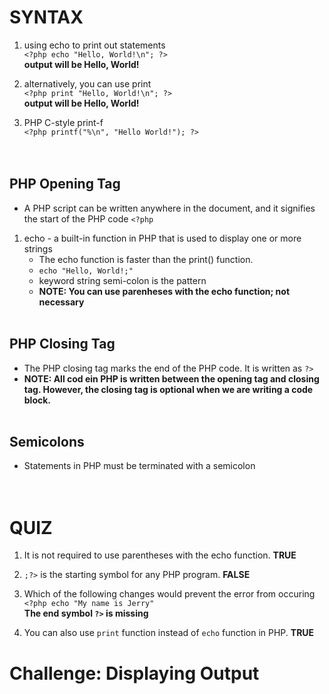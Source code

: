 # SYNTAX
1. using echo to print out statements<br/>
`<?php
    echo "Hello, World!\n";
?>`<br/>
**output will be Hello, World!**<br/>

2. alternatively, you can use print<br/>
`<?php
    print "Hello, World!\n";
?>`<br/>
**output will be Hello, World!**<br/>

3.  PHP C-style print-f <br/>
`<?php
    printf("%\n", "Hello World!");
?>`<br/><br/><br/>


## PHP Opening Tag<br/>
- A PHP script can be written anywhere in the document, and it signifies the start of the PHP code 
`<?php`

1. echo - a built-in function in PHP that is used to display one or more strings
    - The echo function is faster than the print() function.
    - `echo "Hello, World!;"`
    - keyword string semi-colon is the pattern
    - **NOTE: You can use parenheses with the echo function; not necessary**<br/><br/>

## PHP Closing Tag<br/>
- The PHP closing tag marks the end of the PHP code. It is written as `?>`
- **NOTE: All cod ein PHP is written between the opening tag and closing tag. However, the closing tag is optional when we are writing a code block.**<br/><br/>


## Semicolons
- Statements in PHP must be terminated with a semicolon<br/><br/><br/>

# QUIZ
1. It is not required to use parentheses with the echo function. **TRUE**

2. `;?>` is the starting symbol for any PHP program. **FALSE**

3. Which of the following changes would prevent the error from occuring <br/>
`<?php
echo "My name is Jerry"`<br/>
**The end symbol `?>` is missing**

4. You can also use `print` function instead of `echo` function in PHP. **TRUE**


# Challenge: Displaying Output